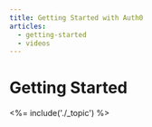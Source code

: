 ```yaml
---
title: Getting Started with Auth0
articles:
  - getting-started
  - videos
---
```


# Getting Started

<%= include('./_topic') %>
